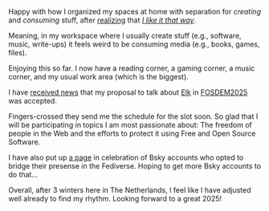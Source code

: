 Happy with how I organized my spaces at home with separation for *creating* and *consuming* stuff, after [realizing](https://social.ayco.io/@ayo/113753532411548490) that [*I like it that way*](https://www.youtube.com/watch?v=4fndeDfaWCg).

Meaning, in my workspace where I usually create stuff (e.g., software, music, write-ups) it feels weird to be consuming media (e.g., books, games, files).

Enjoying this so far. I now have a reading corner, a gaming corner, a music corner, and my usual work area (which is the biggest).

I have [received news](https://social.ayco.io/@ayo/113759677401894023) that my proposal to talk about [Elk](https://elk.zone) in [FOSDEM2025](https://fosdem.org/2025/) was accepted.

Fingers-crossed they send me the schedule for the slot soon. So glad that I will be participating in topics I am most passionate about: The freedom of people in the Web and the efforts to protect it using Free and Open Source Software.

I have also put up [a page](/tech-bsky-fedi) in celebration of Bsky accounts who opted to bridge their presense in the Fediverse. Hoping to get more Bsky accounts to do that...

Overall, after 3 winters here in The Netherlands, I feel like I have adjusted well already to find my rhythm. Looking forward to a great 2025!